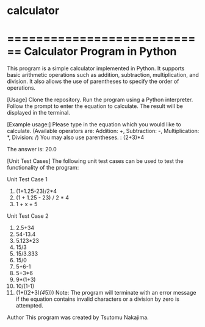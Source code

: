 # calculator
============================
Calculator Program in Python
============================
This program is a simple calculator implemented in Python. It supports basic arithmetic operations such as addition, subtraction, multiplication, and division. It also allows the use of parentheses to specify the order of operations.

[Usage]
Clone the repository.
Run the program using a Python interpreter.
Follow the prompt to enter the equation to calculate.
The result will be displayed in the terminal.

[Example usage:]
Please type in the equation which you would like to calculate.
(Available operators are: 
Addition: +, Subtraction: -, Multiplication: *, Division: /)
You may also use parentheses.
: (2+3)*4

The answer is: 20.0

[Unit Test Cases]
The following unit test cases can be used to test the functionality of the program:

Unit Test Case 1
1. (1+1.25-23)/2*4
2. (1 + 1.25 - 23) / 2 * 4 
3. 1 + x + 5

Unit Test Case 2
1. 2.5+34
2. 54-13.4
3. 5.123*23
4. 15/3
5. 15/3.333
6. 15/0
7. 5+6-1
8. 5+3*6
9. 9*(1+3)
10. 10/(1-1)
11. (1+((2+3)*(4*5)))
Note: The program will terminate with an error message if the equation contains invalid characters or a division by zero is attempted.

Author
This program was created by Tsutomu Nakajima.